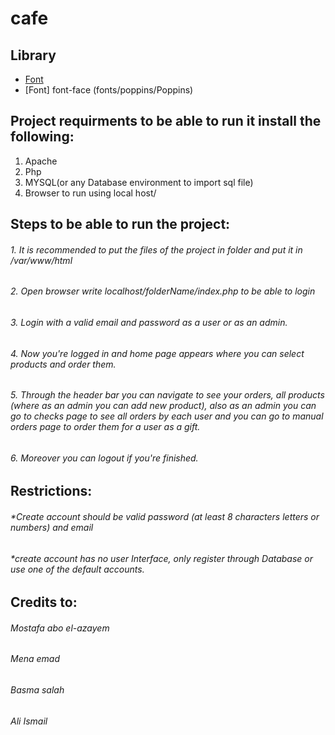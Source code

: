 # cafe
## Library

  * [Font](fontawesomefx-8.9.jar)
  * [Font] font-face (fonts/poppins/Poppins)
  
  
## **Project requirments to be able to run it install the following:**
1. Apache 
2. Php 
3. MYSQL(or any Database environment to import sql file)
3. Browser to run using local host/

## **Steps to be able to run the project:**
###### 1. It is recommended to put the files of the project in folder and put it in /var/www/html
###### 2. Open browser write localhost/folderName/index.php to be able to login 
###### 3. Login with a valid email and password as a user or as an admin.
###### 4. Now you're logged in and home page appears where you can select products and order them.
###### 5. Through the header bar you can navigate to see your orders, all products (where as an admin you can add new product), also as an admin you can  go to checks page to see all orders by each user and you can go to  manual orders page to order them for a user as a gift. 
###### 6. Moreover you can logout if you're finished.


 ## **Restrictions:**
###### \*Create account should  be valid password (at least 8 characters letters or numbers) and email 
###### \*create account has no user Interface, only register through Database or use one of the default accounts.


## **Credits to:**
###### Mostafa abo el-azayem
###### Mena emad
###### Basma salah
###### Ali Ismail

